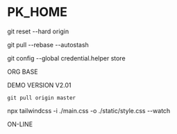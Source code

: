 # PK_HOME

git reset --hard origin

git pull --rebase --autostash

git config --global credential.helper store

ORG BASE

DEMO VERSION V2.01

```
git pull origin master
```

npx tailwindcss -i ./main.css -o ./static/style.css --watch

ON-LINE